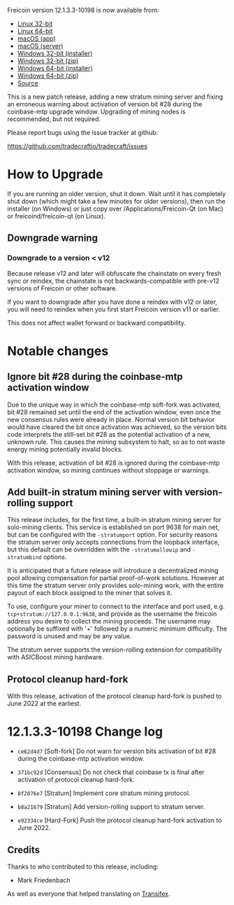 Freicoin version 12.1.3.3-10198 is now available from:

  * [Linux 32-bit](https://s3.amazonaws.com/in.freico.stable/freicoin-v12.1.3.3-10198-linux32.zip)
  * [Linux 64-bit](https://s3.amazonaws.com/in.freico.stable/freicoin-v12.1.3.3-10198-linux64.zip)
  * [macOS (app)](https://s3.amazonaws.com/in.freico.stable/freicoin-v12.1.3.3-10198-osx.dmg)
  * [macOS (server)](https://s3.amazonaws.com/in.freico.stable/freicoin-v12.1.3.3-10198-osx64.tar.gz)
  * [Windows 32-bit (installer)](https://s3.amazonaws.com/in.freico.stable/freicoin-v12.1.3.3-10198-win32-setup.exe)
  * [Windows 32-bit (zip)](https://s3.amazonaws.com/in.freico.stable/freicoin-v12.1.3.3-10198-win32.zip)
  * [Windows 64-bit (installer)](https://s3.amazonaws.com/in.freico.stable/freicoin-v12.1.3.3-10198-win64-setup.exe)
  * [Windows 64-bit (zip)](https://s3.amazonaws.com/in.freico.stable/freicoin-v12.1.3.3-10198-win64.zip)
  * [Source](https://github.com/tradecraftio/tradecraft/archive/v12.1.3.3-10198.zip)

This is a new patch release, adding a new stratum mining server and
fixing an erroneous warning about activation of version bit #28 during
the coinbase-mtp upgrade window.  Upgrading of mining nodes is
recommended, but not required.

Please report bugs using the issue tracker at github:

  https://github.com/tradecraftio/tradecraft/issues

How to Upgrade
==============

If you are running an older version, shut it down. Wait until it has
completely shut down (which might take a few minutes for older
versions), then run the installer (on Windows) or just copy over
/Applications/Freicoin-Qt (on Mac) or freicoind/freicoin-qt (on
Linux).

Downgrade warning
-----------------

### Downgrade to a version < v12

Because release v12 and later will obfuscate the chainstate on every
fresh sync or reindex, the chainstate is not backwards-compatible with
pre-v12 versions of Freicoin or other software.

If you want to downgrade after you have done a reindex with v12 or
later, you will need to reindex when you first start Freicoin version
v11 or earlier.

This does not affect wallet forward or backward compatibility.

Notable changes
===============

Ignore bit #28 during the coinbase-mtp activation window
--------------------------------------------------------

Due to the unique way in which the coinbase-mtp soft-fork was
activated, bit #28 remained set until the end of the activation
window, even once the new consensus rules were already in place.
Normal version bit behavior would have cleared the bit once activation
was achieved, so the version bits code interprets the still-set bit
#28 as the potential activation of a new, unknown rule.  This causes
the mining subsystem to halt, so as to not waste energy mining
potentially invalid blocks.

With this release, activation of bit #28 is ignored during the
coinbase-mtp activation window, so mining continues without stoppage
or warnings.

Add built-in stratum mining server with version-rolling support
---------------------------------------------------------------

This release includes, for the first time, a built-in stratum mining
server for solo-mining clients.  This service is established on port
9638 for main net, but can be configured with the `-stratumport`
option.  For security reasons the stratum server only accepts
connections from the loopback interface, but this default can be
overridden with the `-stratumallowip` and `-stratumbind` options.

It is anticipated that a future release will introduce a decentralized
mining pool allowing compensation for partial proof-of-work solutions.
However at this time the stratum server only provides solo-mining
work, with the entire payout of each block assigned to the miner that
solves it.

To use, configure your miner to connect to the interface and port
used, e.g. `tcp+stratum://127.0.0.1:9638`, and provide as the username
the freicoin address you desire to collect the mining proceeds.  The
username may optionally be suffixed with '+' followed by a numeric
minimum difficulty.  The password is unused and may be any value.

The stratum server supports the version-rolling extension for
compatibility with ASICBoost mining hardware.

Protocol cleanup hard-fork
--------------------------

With this release, activation of the protocol cleanup hard-fork is
pushed to June 2022 at the earliest.

12.1.3.3-10198 Change log
=========================

  * `ce62d4d7` [Soft-fork]
    Do not warn for version bits activation of bit #28 during the
    coinbase-mtp activation window.

  * `371bc92d` [Consensus]
    Do not check that coinbase tx is final after activation of
    protocol cleanup hard-fork.

  * `8f2076e7` [Stratum]
    Implement core stratum mining protocol.

  * `b8a21679` [Stratum]
    Add version-rolling support to stratum server.

  * `e92334ce` [Hard-Fork]
    Push the protocol cleanup hard-fork activation to June 2022.

Credits
--------

Thanks to who contributed to this release, including:

- Mark Friedenbach

As well as everyone that helped translating on [Transifex](https://www.transifex.com/tradecraft/freicoin-1/).
